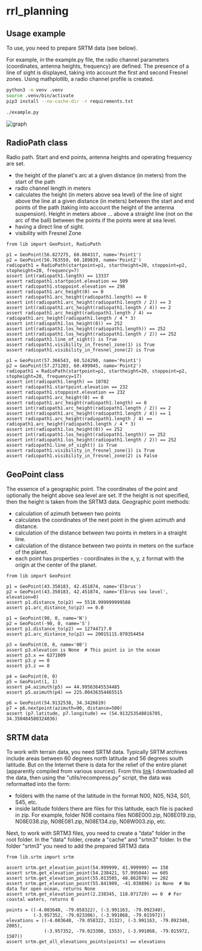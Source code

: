 # rrl_planning
## Usage example
To use, you need to prepare SRTM data (see below).

For example, in the example.py file, the radio channel parameters (coordinates, antenna heights, frequency) are defined.
The presence of a line of sight is displayed, taking into account the first and second Fresnel zones.
Using mathplotlib, a radio channel profile is created.
```bash
python3 -m venv .venv
source .venv/bin/activate
pip3 install --no-cache-dir -r requirements.txt

./example.py
````

![graph](Point1-Point2.png?raw=true)

## RadioPath class
Radio path. Start and end points, antenna heights and operating frequency are set.
- the height of the planet's arc at a given distance (in meters) from the start of the path
- radio channel length in meters
- calculates the height (in meters above sea level) of the line of sight above the line at a given distance (in meters) between the start and end points of the path (taking into account the height of the antenna suspension). Height in meters above ... above a straight line (not on the arc of the ball) between the points if the points were at sea level.
- having a direct line of sight.
- visibility with Fresnel Zone

```python3
from lib import GeoPoint, RadioPath

p1 = GeoPoint(56.827275, 60.004317, name='Point1')
p2 = GeoPoint(56.763559, 60.189839, name='Point2')
radiopath1 = RadioPath(startpoint=p1, startheight=20, stoppoint=p2, stopheight=20, frequency=7)
assert int(radiopath1.length) == 13337
assert radiopath1.startpoint.elevation == 509
assert radiopath1.stoppoint.elevation == 298
assert radiopath1.arc_height(0) == 0
assert radiopath1.arc_height(radiopath1.length) == 0
assert int(radiopath1.arc_height(radiopath1.length / 2)) == 3
assert int(radiopath1.arc_height(radiopath1.length / 4)) == 2
assert radiopath1.arc_height(radiopath1.length / 4) == radiopath1.arc_height(radiopath1.length / 4 * 3)
assert int(radiopath1.los_height(0)) == 252
assert int(radiopath1.los_height(radiopath1.length)) == 252
assert int(radiopath1.los_height(radiopath1.length / 2)) == 252
assert radiopath1.line_of_sight() is True
assert radiopath1.visibility_in_fresnel_zone(1) is True
assert radiopath1.visibility_in_fresnel_zone(2) is True

p1 = GeoPoint(57.366543, 60.524290, name='Point1')
p2 = GeoPoint(57.271203, 60.499945, name='Point2')
radiopath1 = RadioPath(startpoint=p1, startheight=20, stoppoint=p2, stopheight=20, frequency=17)
assert int(radiopath1.length) == 10702
assert radiopath1.startpoint.elevation == 232
assert radiopath1.stoppoint.elevation == 232
assert radiopath1.arc_height(0) == 0
assert radiopath1.arc_height(radiopath1.length) == 0
assert int(radiopath1.arc_height(radiopath1.length / 2)) == 2
assert int(radiopath1.arc_height(radiopath1.length / 4)) == 1
assert radiopath1.arc_height(radiopath1.length / 4) == radiopath1.arc_height(radiopath1.length / 4 * 3)
assert int(radiopath1.los_height(0)) == 252
assert int(radiopath1.los_height(radiopath1.length)) == 252
assert int(radiopath1.los_height(radiopath1.length / 2)) == 252
assert radiopath1.line_of_sight() is True
assert radiopath1.visibility_in_fresnel_zone(1) is True
assert radiopath1.visibility_in_fresnel_zone(2) is False

```


## GeoPoint class
The essence of a geographic point.
The coordinates of the point and optionally the height above sea level are set. If the height is not specified, then the height is taken from the SRTM3 data.
Geographic point methods:
- calculation of azimuth between two points
- calculates the coordinates of the next point in the given azimuth and distance.
- calculation of the distance between two points in meters in a straight line.
- calculation of the distance between two points in meters on the surface of the planet.
- each point has properties - coordinates in the x, y, z format with the origin at the center of the planet.

```python3
from lib import GeoPoint

p1 = GeoPoint(43.350183, 42.451874, name='Elbrus')
p2 = GeoPoint(43.350183, 42.451874, name='Elbrus sea level', elevation=0)
assert p1.distance_to(p2) == 5518.999999999588
assert p1.arc_distance_to(p2) == 0.0

p1 = GeoPoint(90, 0, name='N')
p2 = GeoPoint(-90, 0, name='S')
assert p1.distance_to(p2) == 12744717.0
assert p1.arc_distance_to(p2) == 20015115.070354454

p3 = GeoPoint(0, 0, name='00')
assert p3.elevation is None  # This point is in the ocean
assert p3.x == 6371009
assert p3.y == 0
assert p3.z == 0

p4 = GeoPoint(0, 0)
p5 = GeoPoint(1, 1)
assert p4.azimuth(p5) == 44.99563645534485
assert p5.azimuth(p4) == 225.00436354465515

p6 = GeoPoint(54.9132538, 34.3426619)
p7 = p6.nextpoint(azimuth=90, distance=500)
assert (p7.latitude, p7.longitude) == (54.913253548816705, 34.350484580324036)
```

## SRTM data
To work with terrain data, you need SRTM data.
Typically SRTM archives include areas between 60 degrees north latitude and 56 degrees south latitude. But on the Internet there is data for the relief of the entire planet (apparently compiled from various sources).
From this [link](http://viewfinderpanoramas.org/Coverage%20map%20viewfinderpanoramas_org3.htm) I downloaded all the data, then using the "utils/recompress.py" script, the data was reformatted into the form:
- folders with the name of the latitude in the format N00, N05, N34, S01, S45, etc.
- inside latitude folders there are files for this latitude, each file is packed in zip. For example, folder N08 contains files N08E000.zip, N08E019.zip, N08E038.zip, N08E081.zip, N08E134.zip, N08W003.zip, etc.

Next, to work with SRTM3 files, you need to create a “data” folder in the root folder.
In the "data" folder, create a "cache" and "srtm3" folder.
In the folder "srtm3" you need to add the prepared SRTM3 data

```python3
from lib.srtm import srtm

assert srtm.get_elevation_point(54.999999, 41.999999) == 158
assert srtm.get_elevation_point(54.238421, 57.995044) == 605
assert srtm.get_elevation_point(55.013505, 48.862878) == 202
assert srtm.get_elevation_point(55.841989, -41.038896) is None  # No data for open ocean, returns None
assert srtm.get_elevation_point(2.238345, 118.071729) == 0  # For coastal waters, returns 0

points = ((-4.003640, -79.058322), (-3.991163, -79.092340),
		  (-3.957352, -79.023306), (-3.991068, -79.015972))
elevations = ((-4.003640, -79.058322, 3132), (-3.991163, -79.092340, 2005),
              (-3.957352, -79.023306, 1553), (-3.991068, -79.015972, 1507))
assert srtm.get_all_elevations_points(points) == elevations
```

